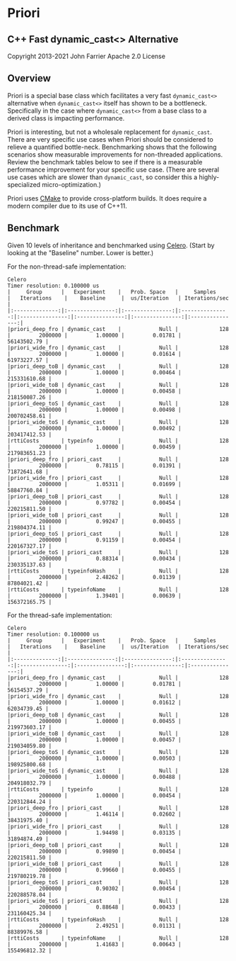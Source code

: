 # Priori

## C++ Fast dynamic_cast<> Alternative

Copyright 2013-2021 John Farrier
Apache 2.0 License

## Overview

Priori is a special base class which facilitates a very fast `dynamic_cast<>` alternative when `dynamic_cast<>` itself has shown to be a bottleneck. Specifically in the case where `dynamic_cast<>` from a base class to a derived class is impacting performance.

Priori is interesting, but not a wholesale replacement for `dynamic_cast`.  There are very specific use cases when Priori should be considered to relieve a quantified bottle-neck.  Benchmarking shows that the following scenarios show measurable improvements for non-threaded applications.  Review the benchmark tables below to see if there is a measurable performance improvement for your specific use case.  (There are several use cases which are slower than `dynamic_cast`, so consider this a highly-specialized micro-optimization.)

Priori uses [CMake](https://github.com/Kitware/CMake) to provide cross-platform builds. It does require a modern compiler due to its use of C++11.

## Benchmark

Given 10 levels of inheritance and benchmarked using [Celero](https://github.com/DigitalInBlue/Celero).  (Start by looking at the "Baseline" number.  Lower is better.)

For the non-thread-safe implementation:

```
Celero
Timer resolution: 0.100000 us
|     Group      |   Experiment    |   Prob. Space   |     Samples     |   Iterations    |    Baseline     |  us/Iteration   | Iterations/sec  |
|:--------------:|:---------------:|:---------------:|:---------------:|:---------------:|:---------------:|:---------------:|:---------------:|
|priori_deep_fro | dynamic_cast    |            Null |             128 |         2000000 |         1.00000 |         0.01781 |     56143502.79 |
|priori_wide_fro | dynamic_cast    |            Null |             128 |         2000000 |         1.00000 |         0.01614 |     61973227.57 |
|priori_deep_toB | dynamic_cast    |            Null |             128 |         2000000 |         1.00000 |         0.00464 |    215331610.68 |
|priori_wide_toB | dynamic_cast    |            Null |             128 |         2000000 |         1.00000 |         0.00458 |    218150087.26 |
|priori_deep_toS | dynamic_cast    |            Null |             128 |         2000000 |         1.00000 |         0.00498 |    200702458.61 |
|priori_wide_toS | dynamic_cast    |            Null |             128 |         2000000 |         1.00000 |         0.00492 |    203417412.53 |
|rttiCosts       | typeinfo        |            Null |             128 |         2000000 |         1.00000 |         0.00459 |    217983651.23 |
|priori_deep_fro | priori_cast     |            Null |             128 |         2000000 |         0.78115 |         0.01391 |     71872641.68 |
|priori_wide_fro | priori_cast     |            Null |             128 |         2000000 |         1.05311 |         0.01699 |     58847760.84 |
|priori_deep_toB | priori_cast     |            Null |             128 |         2000000 |         0.97782 |         0.00454 |    220215811.50 |
|priori_wide_toB | priori_cast     |            Null |             128 |         2000000 |         0.99247 |         0.00455 |    219804374.11 |
|priori_deep_toS | priori_cast     |            Null |             128 |         2000000 |         0.91159 |         0.00454 |    220167327.17 |
|priori_wide_toS | priori_cast     |            Null |             128 |         2000000 |         0.88314 |         0.00434 |    230335137.63 |
|rttiCosts       | typeinfoHash    |            Null |             128 |         2000000 |         2.48262 |         0.01139 |     87804021.42 |
|rttiCosts       | typeinfoName    |            Null |             128 |         2000000 |         1.39401 |         0.00639 |    156372165.75 |
```

For the thread-safe implementation:

```
Celero
Timer resolution: 0.100000 us
|     Group      |   Experiment    |   Prob. Space   |     Samples     |   Iterations    |    Baseline     |  us/Iteration   | Iterations/sec  |
|:--------------:|:---------------:|:---------------:|:---------------:|:---------------:|:---------------:|:---------------:|:---------------:|
|priori_deep_fro | dynamic_cast    |            Null |             128 |         2000000 |         1.00000 |         0.01781 |     56154537.29 |
|priori_wide_fro | dynamic_cast    |            Null |             128 |         2000000 |         1.00000 |         0.01612 |     62034739.45 |
|priori_deep_toB | dynamic_cast    |            Null |             128 |         2000000 |         1.00000 |         0.00455 |    219973603.17 |
|priori_wide_toB | dynamic_cast    |            Null |             128 |         2000000 |         1.00000 |         0.00457 |    219034059.80 |
|priori_deep_toS | dynamic_cast    |            Null |             128 |         2000000 |         1.00000 |         0.00503 |    198925800.68 |
|priori_wide_toS | dynamic_cast    |            Null |             128 |         2000000 |         1.00000 |         0.00488 |    204918032.79 |
|rttiCosts       | typeinfo        |            Null |             128 |         2000000 |         1.00000 |         0.00454 |    220312844.24 |
|priori_deep_fro | priori_cast     |            Null |             128 |         2000000 |         1.46114 |         0.02602 |     38431975.40 |
|priori_wide_fro | priori_cast     |            Null |             128 |         2000000 |         1.94498 |         0.03135 |     31894874.49 |
|priori_deep_toB | priori_cast     |            Null |             128 |         2000000 |         0.99890 |         0.00454 |    220215811.50 |
|priori_wide_toB | priori_cast     |            Null |             128 |         2000000 |         0.99660 |         0.00455 |    219780219.78 |
|priori_deep_toS | priori_cast     |            Null |             128 |         2000000 |         0.90302 |         0.00454 |    220288578.04 |
|priori_wide_toS | priori_cast     |            Null |             128 |         2000000 |         0.88648 |         0.00433 |    231160425.34 |
|rttiCosts       | typeinfoHash    |            Null |             128 |         2000000 |         2.49251 |         0.01131 |     88389976.58 |
|rttiCosts       | typeinfoName    |            Null |             128 |         2000000 |         1.41683 |         0.00643 |    155496812.32 |
```
